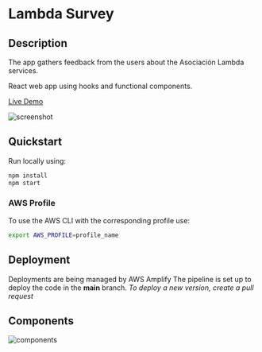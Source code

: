 # Lambda Survey

## Description
The app gathers feedback from the users about the Asociación Lambda services.

React web app using hooks and functional components.  

[Live Demo](https://master.d1lvjpzd91wjlf.amplifyapp.com/)

![screenshot](https://user-images.githubusercontent.com/10179447/75515475-c19ae180-59bf-11ea-943e-6fd07da063c9.png)

## Quickstart
Run locally using:
```bash
npm install  
npm start  
```

### AWS Profile
To use the AWS CLI with the corresponding profile use:
```bash
export AWS_PROFILE=profile_name
```

## Deployment
Deployments are being managed by AWS Amplify
The pipeline is set up to deploy the code in the __main__ branch.
_To deploy a new version, create a pull request_


## Components

![components](https://user-images.githubusercontent.com/10179447/75516560-63bbc900-59c2-11ea-9588-1bbf6e0ba37b.jpg)

